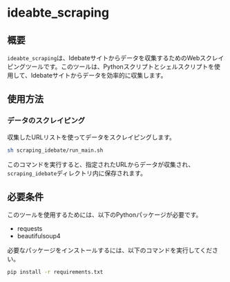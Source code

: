 # ideabte_scraping

## 概要

`ideabte_scraping`は、Idebateサイトからデータを収集するためのWebスクレイピングツールです。このツールは、Pythonスクリプトとシェルスクリプトを使用して、Idebateサイトからデータを効率的に収集します。

## 使用方法


###  データのスクレイピング

収集したURLリストを使ってデータをスクレイピングします。

```bash
sh scraping_idebate/run_main.sh
```

このコマンドを実行すると、指定されたURLからデータが収集され、`scraping_idebate`ディレクトリ内に保存されます。

## 必要条件

このツールを使用するためには、以下のPythonパッケージが必要です。

- requests
- beautifulsoup4

必要なパッケージをインストールするには、以下のコマンドを実行してください。

```bash
pip install -r requirements.txt
```
